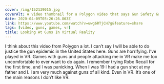 ```yaml
---
cover: /img/152139015.jpg
coverAlt: A video thumbnail for a Polygon video that says Gun Safety Gameplay and the name of the game Hot Dogs, Horeseshoes & Hand Grenades with various weapons on a table
date: 2020-04-09T05:26:26.863Z
link: https://www.youtube.com/watch?v=uwg6RTjCH7g&feature=share
tags: [video, guns, games, vr]
title: Looking At Guns In Virtual Reality
---
```


I think about this video from Polygon a lot. I can’t say I will be able to do justice the gun epidemic in the United States here. Guns are horrifying. I’ve played in VR. Games with guns and people attacking me in VR make me too uncomfortable to ever want to do again. I remember trying Robo Recall for the first time, and I was panicking. When I was 19 I had a gun shot at my father and I. I am very much against guns of all kind. Even in VR. It’s one of the main reasons I don’t like VR.
